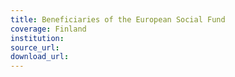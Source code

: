```yaml
---
title: Beneficiaries of the European Social Fund
coverage: Finland
institution: 
source_url: 
download_url: 
---
```


